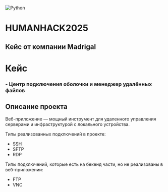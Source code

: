 ![Python](https://img.shields.io/badge/python-3670A0?style=for-the-badge&logo=python&logoColor=ffdd54)

# HUMANHACK2025
## Кейс от компании Madrigal

# Кейс
### - Центр подключения оболочки и менеджер удалённых файлов

## Описание проекта

Веб-приложение — мощный инструмент для удаленного управления серверами и инфраструктурой с локального устройства.

Типы реализованных подключений в проекте:
 - SSH
 - SFTP
 - RDP

Типы подключений, которые есть на бекенд части, но не реализованы в веб-приложении:
 - FTP
 - VNC

##